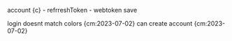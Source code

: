 
account {c}
    - refrreshToken
    - webtoken save
    
login doesnt match colors {cm:2023-07-02}
can create account {cm:2023-07-02}